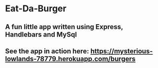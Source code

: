 # Eat-Da-Burger

## A fun little app written using Express, Handlebars and MySql

## See the app in action here: https://mysterious-lowlands-78779.herokuapp.com/burgers
